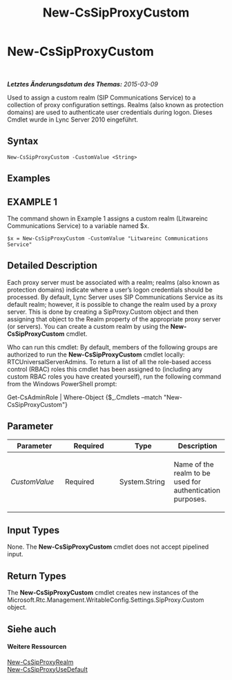 ﻿---
title: New-CsSipProxyCustom
TOCTitle: New-CsSipProxyCustom
ms:assetid: 3dc75cb0-c3d2-48bd-af32-2b2034b655dd
ms:mtpsurl: https://technet.microsoft.com/de-de/library/Gg425904(v=OCS.15)
ms:contentKeyID: 49293769
ms.date: 05/19/2016
mtps_version: v=OCS.15
ms.translationtype: HT
---

# New-CsSipProxyCustom

 

_**Letztes Änderungsdatum des Themas:** 2015-03-09_

Used to assign a custom realm (SIP Communications Service) to a collection of proxy configuration settings. Realms (also known as protection domains) are used to authenticate user credentials during logon. Dieses Cmdlet wurde in Lync Server 2010 eingeführt.

## Syntax

    New-CsSipProxyCustom -CustomValue <String>

## Examples

## EXAMPLE 1

The command shown in Example 1 assigns a custom realm (Litwareinc Communications Service) to a variable named $x.

    $x = New-CsSipProxyCustom -CustomValue "Litwareinc Communications Service"

## Detailed Description

Each proxy server must be associated with a realm; realms (also known as protection domains) indicate where a user’s logon credentials should be processed. By default, Lync Server uses SIP Communications Service as its default realm; however, it is possible to change the realm used by a proxy server. This is done by creating a SipProxy.Custom object and then assigning that object to the Realm property of the appropriate proxy server (or servers). You can create a custom realm by using the **New-CsSipProxyCustom** cmdlet.

Who can run this cmdlet: By default, members of the following groups are authorized to run the **New-CsSipProxyCustom** cmdlet locally: RTCUniversalServerAdmins. To return a list of all the role-based access control (RBAC) roles this cmdlet has been assigned to (including any custom RBAC roles you have created yourself), run the following command from the Windows PowerShell prompt:

Get-CsAdminRole | Where-Object {$\_.Cmdlets –match "New-CsSipProxyCustom"}

## Parameter


<table>
<colgroup>
<col style="width: 25%" />
<col style="width: 25%" />
<col style="width: 25%" />
<col style="width: 25%" />
</colgroup>
<thead>
<tr class="header">
<th>Parameter</th>
<th>Required</th>
<th>Type</th>
<th>Description</th>
</tr>
</thead>
<tbody>
<tr class="odd">
<td><p><em>CustomValue</em></p></td>
<td><p>Required</p></td>
<td><p>System.String</p></td>
<td><p>Name of the realm to be used for authentication purposes.</p></td>
</tr>
</tbody>
</table>


## Input Types

None. The **New-CsSipProxyCustom** cmdlet does not accept pipelined input.

## Return Types

The **New-CsSipProxyCustom** cmdlet creates new instances of the Microsoft.Rtc.Management.WritableConfig.Settings.SipProxy.Custom object.

## Siehe auch

#### Weitere Ressourcen

[New-CsSipProxyRealm](new-cssipproxyrealm.md)  
[New-CsSipProxyUseDefault](new-cssipproxyusedefault.md)


